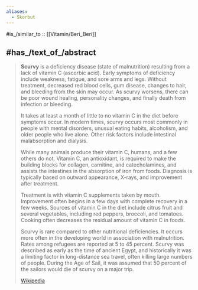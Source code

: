 ```yaml
---
aliases:
  - Skorbut
---
```


#is_/similar_to :: [[Vitamin/Beri_Beri]] 

## #has_/text_of_/abstract 

> **Scurvy** is a deficiency disease (state of malnutrition) resulting from a lack of vitamin C (ascorbic acid). Early symptoms of deficiency include weakness, fatigue, and sore arms and legs. Without treatment, decreased red blood cells, gum disease, changes to hair, and bleeding from the skin may occur. As scurvy worsens, there can be poor wound healing, personality changes, and finally death from infection or bleeding.
>
> It takes at least a month of little to no vitamin C in the diet before symptoms occur. In modern times, scurvy occurs most commonly in people with mental disorders, unusual eating habits, alcoholism, and older people who live alone. Other risk factors include intestinal malabsorption and dialysis.
>
> While many animals produce their vitamin C, humans, and a few others do not. Vitamin C, an antioxidant, is required to make the building blocks for collagen, carnitine, and catecholamines, and assists the intestines in the absorption of iron from foods.  Diagnosis is typically based on outward appearance, X-rays, and improvement after treatment.
>
> Treatment is with vitamin C supplements taken by mouth. Improvement often begins in a few days with complete recovery in a few weeks. Sources of vitamin C in the diet include citrus fruit and several vegetables, including red peppers, broccoli, and tomatoes. Cooking often decreases the residual amount of vitamin C in foods.
>
> Scurvy is rare compared to other nutritional deficiencies. It occurs more often in the developing world in association with malnutrition. Rates among refugees are reported at 5 to 45 percent. Scurvy was described as early as the time of ancient Egypt, and historically it was a limiting factor in long-distance sea travel, often killing large numbers of people. During the Age of Sail, it was assumed that 50 percent of the sailors would die of scurvy on a major trip.
>
> [Wikipedia](https://en.wikipedia.org/wiki/Scurvy)

